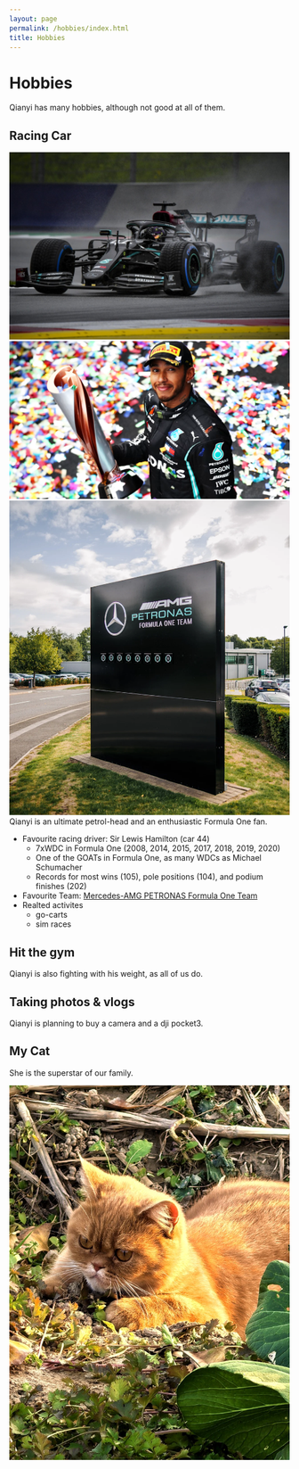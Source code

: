 ```yaml
---
layout: page
permalink: /hobbies/index.html
title: Hobbies
---
```


# Hobbies

Qianyi has many hobbies, although not good at all of them.

## Racing Car

<div class="third">
<img src="/images/w11.jpg">
<img src="/images/lh44.png">
<img src="/images/mercedes-amg.png">
</div>
Qianyi is an ultimate petrol-head and an enthusiastic Formula One fan.

- Favourite racing driver: Sir Lewis Hamilton (car 44)
  - 7xWDC in Formula One (2008, 2014, 2015, 2017, 2018, 2019, 2020)
  - One of the GOATs in Formula One, as many WDCs as Michael Schumacher
  - Records for most wins (105), pole positions (104), and podium finishes (202)
- Favourite Team: [Mercedes-AMG PETRONAS Formula One Team](https://www.mercedesamgf1.com/)
- Realted activites
  - go-carts
  - sim races

## Hit the gym
Qianyi is also fighting with his weight, as all of us do.

## Taking photos & vlogs
Qianyi is planning to buy a camera and a dji pocket3.

## My Cat

She is the superstar of our family.

<div>
<img src="/images/cuihua.jpg">
</div>
<br>

<!-- Calendly inline widget begin -->

<div class="calendly-inline-widget" data-url="https://calendly.com/lancecai/meet-with-lance" style="min-width:320px;height:630px;"></div>
<script type="text/javascript" src="https://assets.calendly.com/assets/external/widget.js" async></script>
<!-- Calendly inline widget end -->

